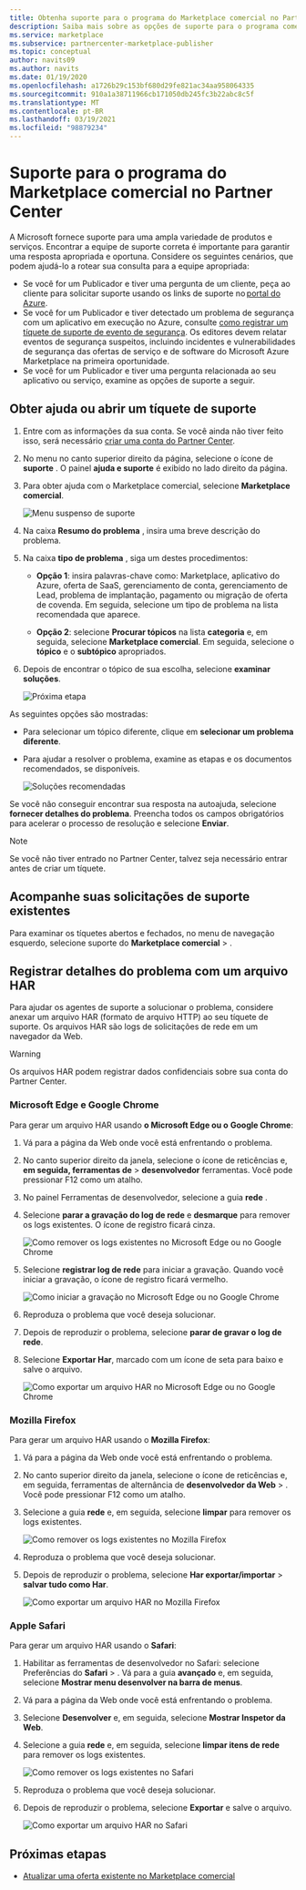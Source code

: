 ```yaml
---
title: Obtenha suporte para o programa do Marketplace comercial no Partner Center
description: Saiba mais sobre as opções de suporte para o programa comercial do Marketplace no Partner Center, incluindo como arquivar uma solicitação de suporte.
ms.service: marketplace
ms.subservice: partnercenter-marketplace-publisher
ms.topic: conceptual
author: navits09
ms.author: navits
ms.date: 01/19/2020
ms.openlocfilehash: a1726b29c153bf680d29fe821ac34aa958064335
ms.sourcegitcommit: 910a1a38711966cb171050db245fc3b22abc8c5f
ms.translationtype: MT
ms.contentlocale: pt-BR
ms.lasthandoff: 03/19/2021
ms.locfileid: "98879234"
---
```

# <a name="support-for-the-commercial-marketplace-program-in-partner-center"></a>Suporte para o programa do Marketplace comercial no Partner Center

A Microsoft fornece suporte para uma ampla variedade de produtos e serviços. Encontrar a equipe de suporte correta é importante para garantir uma resposta apropriada e oportuna. Considere os seguintes cenários, que podem ajudá-lo a rotear sua consulta para a equipe apropriada:

- Se você for um Publicador e tiver uma pergunta de um cliente, peça ao cliente para solicitar suporte usando os links de suporte no [portal do Azure](https://portal.azure.com/).
- Se você for um Publicador e tiver detectado um problema de segurança com um aplicativo em execução no Azure, consulte [como registrar um tíquete de suporte de evento de segurança](../security/fundamentals/event-support-ticket.md). Os editores devem relatar eventos de segurança suspeitos, incluindo incidentes e vulnerabilidades de segurança das ofertas de serviço e de software do Microsoft Azure Marketplace na primeira oportunidade.
- Se você for um Publicador e tiver uma pergunta relacionada ao seu aplicativo ou serviço, examine as opções de suporte a seguir.

## <a name="get-help-or-open-a-support-ticket"></a>Obter ajuda ou abrir um tíquete de suporte

1. Entre com as informações da sua conta. Se você ainda não tiver feito isso, será necessário [criar uma conta do Partner Center](partner-center-portal/create-account.md).

1. No menu no canto superior direito da página, selecione o ícone de **suporte** . O painel **ajuda e suporte** é exibido no lado direito da página.

1. Para obter ajuda com o Marketplace comercial, selecione **Marketplace comercial**.

   ![Menu suspenso de suporte](./media/support/commercial-marketplace-support-pane.png)

1. Na caixa **Resumo do problema** , insira uma breve descrição do problema.

1. Na caixa **tipo de problema** , siga um destes procedimentos:

    - **Opção 1**: insira palavras-chave como: Marketplace, aplicativo do Azure, oferta de SaaS, gerenciamento de conta, gerenciamento de Lead, problema de implantação, pagamento ou migração de oferta de covenda. Em seguida, selecione um tipo de problema na lista recomendada que aparece.

    - **Opção 2**: selecione **Procurar tópicos** na lista **categoria** e, em seguida, selecione **Marketplace comercial**. Em seguida, selecione o **tópico** e o **subtópico** apropriados.

1. Depois de encontrar o tópico de sua escolha, selecione **examinar soluções**.

    ![Próxima etapa](./media/support/next-step.png)

As seguintes opções são mostradas:

- Para selecionar um tópico diferente, clique em **selecionar um problema diferente**.
- Para ajudar a resolver o problema, examine as etapas e os documentos recomendados, se disponíveis.

    ![Soluções recomendadas](./media/support/recommended-solutions.png)

Se você não conseguir encontrar sua resposta na autoajuda, selecione **fornecer detalhes do problema**. Preencha todos os campos obrigatórios para acelerar o processo de resolução e selecione **Enviar**.

>[!Note]
>Se você não tiver entrado no Partner Center, talvez seja necessário entrar antes de criar um tíquete.

## <a name="track-your-existing-support-requests"></a>Acompanhe suas solicitações de suporte existentes

Para examinar os tíquetes abertos e fechados, no menu de navegação esquerdo, selecione suporte do **Marketplace comercial**  >  .

## <a name="record-issue-details-with-a-har-file"></a>Registrar detalhes do problema com um arquivo HAR

Para ajudar os agentes de suporte a solucionar o problema, considere anexar um arquivo HAR (formato de arquivo HTTP) ao seu tíquete de suporte. Os arquivos HAR são logs de solicitações de rede em um navegador da Web.

> [!WARNING]
> Os arquivos HAR podem registrar dados confidenciais sobre sua conta do Partner Center.

### <a name="microsoft-edge-and-google-chrome"></a>Microsoft Edge e Google Chrome

Para gerar um arquivo HAR usando **o Microsoft Edge ou o** **Google Chrome**:

1. Vá para a página da Web onde você está enfrentando o problema.
2. No canto superior direito da janela, selecione o ícone de reticências e, **em seguida, ferramentas de**  >  **desenvolvedor** ferramentas. Você pode pressionar F12 como um atalho.
3. No painel Ferramentas de desenvolvedor, selecione a guia **rede** .
4. Selecione **parar a gravação do log de rede** e **desmarque** para remover os logs existentes. O ícone de registro ficará cinza.

    ![Como remover os logs existentes no Microsoft Edge ou no Google Chrome](media/support/chromium-stop-clear-session.png)

5. Selecione **registrar log de rede** para iniciar a gravação. Quando você iniciar a gravação, o ícone de registro ficará vermelho.

    ![Como iniciar a gravação no Microsoft Edge ou no Google Chrome](media/support/chromium-start-session.png)

6. Reproduza o problema que você deseja solucionar.
7. Depois de reproduzir o problema, selecione **parar de gravar o log de rede**.
8. Selecione **Exportar Har**, marcado com um ícone de seta para baixo e salve o arquivo.

    ![Como exportar um arquivo HAR no Microsoft Edge ou no Google Chrome](media/support/chromium-network-export-har.png)

### <a name="mozilla-firefox"></a>Mozilla Firefox

Para gerar um arquivo HAR usando o **Mozilla Firefox**:

1. Vá para a página da Web onde você está enfrentando o problema.
1. No canto superior direito da janela, selecione o ícone de reticências e, em seguida, ferramentas de alternância de **desenvolvedor da Web**  >  . Você pode pressionar F12 como um atalho.
1. Selecione a guia **rede** e, em seguida, selecione **limpar** para remover os logs existentes.

    ![Como remover os logs existentes no Mozilla Firefox](media/support/firefox-clear-session.png)

1. Reproduza o problema que você deseja solucionar.
1. Depois de reproduzir o problema, selecione **Har exportar/importar**  >  **salvar tudo como Har**.

    ![Como exportar um arquivo HAR no Mozilla Firefox](media/support/firefox-network-export-har.png)

### <a name="apple-safari"></a>Apple Safari

Para gerar um arquivo HAR usando o **Safari**:

1. Habilitar as ferramentas de desenvolvedor no Safari: selecione Preferências do **Safari**  >  . Vá para a guia **avançado** e, em seguida, selecione **Mostrar menu desenvolver na barra de menus**.
1. Vá para a página da Web onde você está enfrentando o problema.
1. Selecione **Desenvolver** e, em seguida, selecione **Mostrar Inspetor da Web**.
1. Selecione a guia **rede** e, em seguida, selecione **limpar itens de rede** para remover os logs existentes.

    ![Como remover os logs existentes no Safari](media/support/safari-clear-session.png)

1. Reproduza o problema que você deseja solucionar.
1. Depois de reproduzir o problema, selecione **Exportar** e salve o arquivo.

    ![Como exportar um arquivo HAR no Safari](media/support/safari-network-export-har.png)

## <a name="next-steps"></a>Próximas etapas

- [Atualizar uma oferta existente no Marketplace comercial](partner-center-portal/update-existing-offer.md)